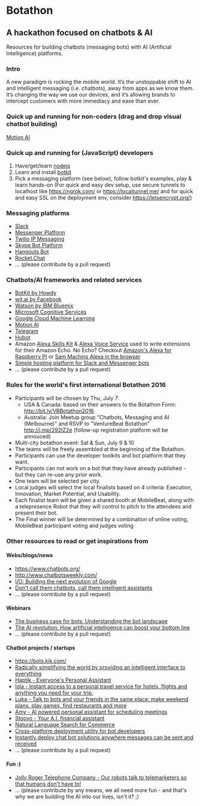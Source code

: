 # Botathon
## A hackathon focused on chatbots & AI

Resources for building chatbots (messaging bots) 
with AI (Artificial Intelligence) platforms.

### Intro
A new paradigm is rocking the mobile world. It’s the unstoppable shift to AI and intelligent messaging (i.e. chatbots), away from apps as we know them. It’s changing the way we use our devices, and it’s allowing brands to intercept customers with more immediacy and ease than ever.

### Quick up and running for non-coders (drag and drop visual chatbot building)
[Motion AI](https://www.motion.ai/)

### Quick up and running for (JavaScript) developers
1. Have/get/learn [nodejs](https://nodejs.org/)
2. Learn and install [botkit](https://github.com/howdyai/botkit)
3. Pick a messaging platform (see below), follow botkit's examples, play & learn hands-on (For quick and easy dev setup, use secure tunnels to localhost like https://ngrok.com/ or https://localtunnel.me/ and for quick and easy SSL on the deployment env, consider https://letsencrypt.org/)

### Messaging platforms
* [Slack](https://api.slack.com/bot-users)
* [Messenger Platform](https://developers.facebook.com/products/messenger/)
* [Twilio IP Messaging](https://www.twilio.com/docs/api/ip-messaging)
* [Skype Bot Platform](https://developer.microsoft.com/en-us/skype/bots)
* [Hangouts Bot](https://github.com/hangoutsbot/hangoutsbot)
* [Rocket.Chat](https://rocket.chat/)
* ... (please contribute by a pull request) 

### Chatbots/AI frameworks and related services
* [BotKit by Howdy](https://github.com/howdyai/botkit)
* [wit.ai by Facebook](https://wit.ai/)
* [Watson by IBM Bluemix](https://new-console.ng.bluemix.net/)
* [Microsoft Cognitive Services](https://www.microsoft.com/cognitive-services/en-us/apis)
* [Google Cloud Machine Learning](https://www.tensorflow.org/)
* [Motion AI](https://www.motion.ai/)
* [Telegram](https://telegram.org/)
* [Hubot](https://hubot.github.com/)
* Amazon [Alexa Skills Kit](https://developer.amazon.com/public/solutions/alexa/alexa-skills-kit) & [Alexa Voice Service](https://developer.amazon.com/public/solutions/alexa/alexa-voice-service) used to write extensions for their Amazon Echo. No Echo? Checkout [Amazon's Alexa for Raspberry PI](https://github.com/amzn/alexa-avs-raspberry-pi) or [Sam Machins Alexa in the browser](http://sammachin.com/hacks-and-projects/alexa-in-the-browser) 
* [Simple hosting platform for Slack and Messenger bots](https://beepboophq.com/)
* ... (please contribute by a pull request)

### Rules for the world's first international Botathon 2016
* Participants will be chosen by Thu, July 7:
  * USA & Canada: based on their answers to the Botathon Form: http://bit.ly/VBBotathon2016
  * Australia: Join Meetup group "Chatbots, Messaging and AI (Melbourne)" and RSVP to "VentureBeat Botathon" http://j.mp/292IZ2e (follow-up registration platform will be annouced)
* Multi-city botathon event: Sat & Sun, July 9 & 10
* The teams will be freely assembled at the beginning of the Botathon.
* Participants can use the developer toolkits and bot platform that they want.
* Participants can not work on a bot that they have already published - but they can re-use any prior work.
* One team will be selected per city.
* Local judges will select the local finalists based on 4 criteria: Execution, Innovation, Market Potential, and Usability.
* Each finalist team will be given a shared booth at MobileBeat, along with a telepresence Robot that they will control to pitch to the attendees and present their bot.
* The Final winner will be determined by a combination of online voting, MobileBeat participant voting and judges voting


### Other resources to read or get inspirations from

#### Webs/blogs/news
* https://www.chatbots.org/
* http://www.chatbotsweekly.com/
* [I/O: Building the next evolution of Google](https://googleblog.blogspot.com.au/2016/05/io-building-next-evolution-of-google.html)
* [Don’t call them chatbots, call them intelligent assistants](http://venturebeat.com/2016/07/03/dont-call-them-chatbots-call-them-intelligent-assistants/)
* ... (please contribute by a pull request)

#### Webinars
* [The business case for bots: Understanding the bot landscape](https://www.brighttalk.com/webcast/12339/207823)
* [The AI revolution: How artificial intelligence can boost your bottom line](https://www.brighttalk.com/webcast/12339/207825)
* ... (please contribute by a pull request)

#### Chatbot projects / startups
* https://bots.kik.com/
* [Radically simplifying the world by providing an intelligent interface to everything](http://viv.ai/)
* [Haptik - Everyone's Personal Assistant](http://haptik.co/)
* [lola - Instant access to a personal travel service for hotels, flights and anything you need for your trip.](https://www.lolatravel.com/)
* [Luka - Talk to bots and your friends in the same place: make weekend plans, play games, find restaurants and more](https://luka.ai/)
* [Amy - AI powered personal assistant for scheduling meetings](https://x.ai/)
* [Stoovo - Your A.I. financial assistant](http://stoovo.com/)
* [Natural Language Search for Commerce](http://www.angel.ai/)
* [Cross-platform deployment utility for bot developers](http://message.io/)
* [Instantly deploy chat bot solutions anywhere messages can be sent and received](http://www.massively.ai/)
* ... (please contribute by a pull request)

#### Fun :)
* [Jolly Roger Telephone Company - Our robots talk to telemarketers so that humans don't have to!](http://www.jollyrogertelco.com/)
* ... (please contribute by any means, we all need more fun - and that's why we are building the AI into our lives, isn't it? ;)

